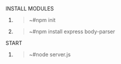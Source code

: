 INSTALL MODULES

1. >~#npm init
2. >~#npm install express body-parser 

START

1. >~#node server.js

